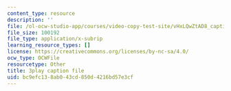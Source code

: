 ```yaml
---
content_type: resource
description: ''
file: /ol-ocw-studio-app/courses/video-copy-test-site/vHxLQwZtAD8_captions.vtt
file_size: 100192
file_type: application/x-subrip
learning_resource_types: []
license: https://creativecommons.org/licenses/by-nc-sa/4.0/
ocw_type: OCWFile
resourcetype: Other
title: 3play caption file
uid: bc9efc13-8ab0-43cd-850d-4216bd57e3cf
---
```

